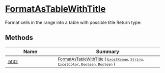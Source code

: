 # [FormatAsTableWithTitle](./ExcelHelper-100663988.md)

Format cells in the range into a table with possible title
Return type:
## Methods

| Name | Summary | 
| --- | --- | 
| <sub>[Int32](https://docs.microsoft.com/en-us/dotnet/api/System.Int32)</sub><img width=200/>| <sub>[FormatAsTableWithTitle](./ExcelHelper-100663988.md) ( [`ExcelRange`](./ExcelHelper-100663988.md), [`String`](https://docs.microsoft.com/en-us/dotnet/api/System.String), [`ExcelColor`](./../Excel/ExcelColor.md), [`Boolean`](https://docs.microsoft.com/en-us/dotnet/api/System.Boolean), [`Boolean`](https://docs.microsoft.com/en-us/dotnet/api/System.Boolean) )</sub>| <br>


